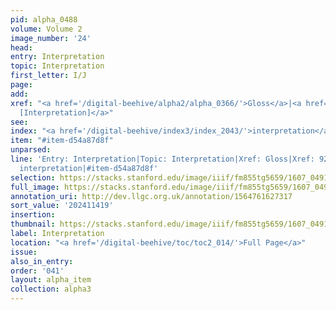 ```yaml
---
pid: alpha_0488
volume: Volume 2
image_number: '24'
head:
entry: Interpretation
topic: Interpretation
first_letter: I/J
page:
add:
xref: "<a href='/digital-beehive/alpha2/alpha_0366/'>Gloss</a>|<a href='/digital-beehive/num4/num_1224/'>923
  [Interpretation]</a>"
see:
index: "<a href='/digital-beehive/index3/index_2043/'>interpretation</a>"
item: "#item-d54a87d8f"
unparsed:
line: 'Entry: Interpretation|Topic: Interpretation|Xref: Gloss|Xref: 923 [Interpretation]|Index:
  interpretation|#item-d54a87d8f'
selection: https://stacks.stanford.edu/image/iiif/fm855tg5659/1607_0491/679,1419,3072,607/full/0/default.jpg
full_image: https://stacks.stanford.edu/image/iiif/fm855tg5659/1607_0491/full/full/0/default.jpg
annotation_uri: http://dev.llgc.org.uk/annotation/1564761627317
sort_value: '202411419'
insertion:
thumbnail: https://stacks.stanford.edu/image/iiif/fm855tg5659/1607_0491/679,1419,600,180/250,/0/default.jpg
label: Interpretation
location: "<a href='/digital-beehive/toc/toc2_014/'>Full Page</a>"
issue:
also_in_entry:
order: '041'
layout: alpha_item
collection: alpha3
---
```


